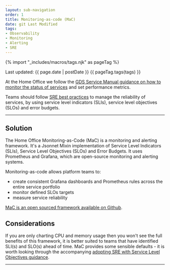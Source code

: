 ```yaml
---
layout: sub-navigation
order: 1
title: Monitoring-as-code (MaC)
date: git Last Modified
tags:
- Observability
- Monitoring
- Alerting
- SRE
---
```


{% import "_includes/macros/tags.njk" as pageTag %}

Last updated: {{ page.date | postDate }}
{{ pageTag.tags(tags)  }}

At the Home Office we follow the [GDS Service Manual guidance on how to monitor the status of services](https://www.gov.uk/service-manual/technology/monitoring-the-status-of-your-service) and set performance metrics.

Teams should follow [SRE best practices](https://sre.google/sre-book/table-of-contents/) to manage the reliability of services, by using service level indicators (SLIs), service level objectives (SLOs) and error budgets. 

---

## Solution

The Home Office Monitoring-as-Code (MaC) is a monitoring and alerting framework. It's a Jsonnet Mixin implementation of Service Level Indicators (SLIs), Service Level Objectives (SLOs) and Error Budgets. It uses Prometheus and Grafana, which are open-source monitoring and alerting systems.

Monitoring-as-code allows platform teams to:
- create consistent Grafana dashboards and Prometheus rules across the entire service portfolio
- monitor defined SLOs targets
- measure service reliability

[MaC is an open sourced framework available on Github](https://ho-cto.github.io/sre-monitoring-as-code/).

## Considerations

If you are only charting CPU and memory usage then you won't see the full benefits of this framework, it is better suited to teams that have identified SLI(s) and SLO(s) ahead of time. MaC provides some sensible defaults - it is worth looking through the accompanying [adopting SRE with Service Level Objectives guidance](https://ho-cto.github.io/sre-monitoring-as-code/learn-mac/sre-with-slo/).

---
